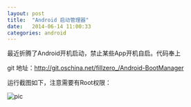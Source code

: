 ```yaml
---
layout: post
title:  "Android 启动管理器"
date:   2014-06-14 11:00:33
categories: android
---
```


最近折腾了Android开机启动，禁止某些App开机自启。代码奉上

git 地址：<a href="http://git.oschina.net/fillzero_/Android-BootManager">http://git.oschina.net/fillzero_/Android-BootManager</a>

运行截图如下，注意需要有Root权限：


![pic](http://fillzero.qiniudn.com/2014_06_14_BootManager.jpg)

